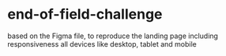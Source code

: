 # end-of-field-challenge
 based on the Figma file, to reproduce the landing page including responsiveness all devices like desktop, tablet and mobile
